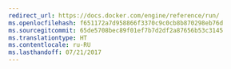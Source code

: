 ```yaml
---
redirect_url: https://docs.docker.com/engine/reference/run/
ms.openlocfilehash: f651172a7d958866f3370c9c0cb8b870298eb76d
ms.sourcegitcommit: 65de5708bec89f01ef7b7d2df2a87656b53c3145
ms.translationtype: HT
ms.contentlocale: ru-RU
ms.lasthandoff: 07/21/2017
---
```

